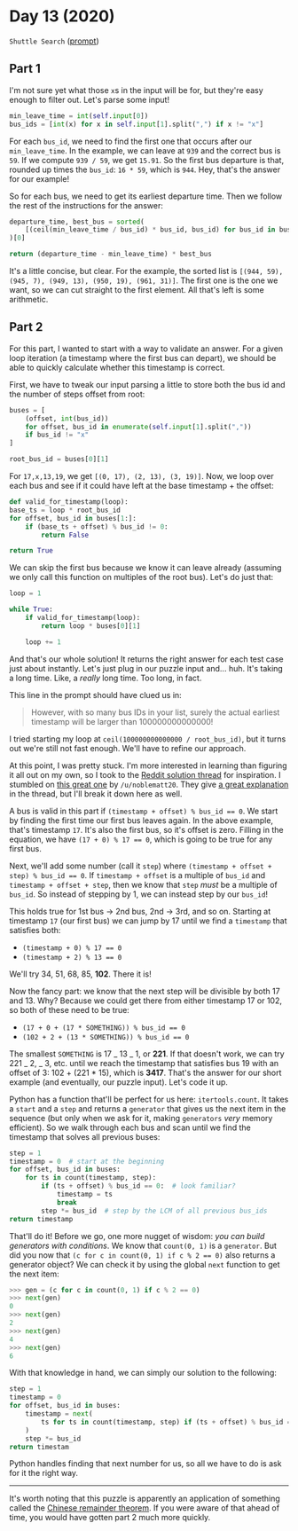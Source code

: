 # Day 13 (2020)

`Shuttle Search` ([prompt](https://adventofcode.com/2020/day/13))

## Part 1

I'm not sure yet what those `x`s in the input will be for, but they're easy enough to filter out. Let's parse some input!

```py
min_leave_time = int(self.input[0])
bus_ids = [int(x) for x in self.input[1].split(",") if x != "x"]
```

For each `bus_id`, we need to find the first one that occurs after our `min_leave_time`. In the example, we can leave at `939` and the correct bus is `59`. If we compute `939 / 59`, we get `15.91`. So the first bus departure is that, rounded up times the `bus_id`: `16 * 59`, which is `944`. Hey, that's the answer for our example!

So for each bus, we need to get its earliest departure time. Then we follow the rest of the instructions for the answer:

```py
departure_time, best_bus = sorted(
    [(ceil(min_leave_time / bus_id) * bus_id, bus_id) for bus_id in bus_ids]
)[0]

return (departure_time - min_leave_time) * best_bus
```

It's a little concise, but clear. For the example, the sorted list is `[(944, 59), (945, 7), (949, 13), (950, 19), (961, 31)]`. The first one is the one we want, so we can cut straight to the first element. All that's left is some arithmetic.

## Part 2

For this part, I wanted to start with a way to validate an answer. For a given loop iteration (a timestamp where the first bus can depart), we should be able to quickly calculate whether this timestamp is correct.

First, we have to tweak our input parsing a little to store both the bus id and the number of steps offset from root:

```py
buses = [
    (offset, int(bus_id))
    for offset, bus_id in enumerate(self.input[1].split(","))
    if bus_id != "x"
]

root_bus_id = buses[0][1]
```

For `17,x,13,19`, we get `[(0, 17), (2, 13), (3, 19)]`. Now, we loop over each bus and see if it could have left at the base timestamp + the offset:

```py
def valid_for_timestamp(loop):
base_ts = loop * root_bus_id
for offset, bus_id in buses[1:]:
    if (base_ts + offset) % bus_id != 0:
        return False

return True
```

We can skip the first bus because we know it can leave already (assuming we only call this function on multiples of the root bus). Let's do just that:

```py
loop = 1

while True:
    if valid_for_timestamp(loop):
        return loop * buses[0][1]

    loop += 1
```

And that's our whole solution! It returns the right answer for each test case just about instantly. Let's just plug in our puzzle input and... huh. It's taking a long time. Like, a _really_ long time. Too long, in fact.

This line in the prompt should have clued us in:

> However, with so many bus IDs in your list, surely the actual earliest timestamp will be larger than 100000000000000!

I tried starting my loop at `ceil(100000000000000 / root_bus_id)`, but it turns out we're still not fast enough. We'll have to refine our approach.

At this point, I was pretty stuck. I'm more interested in learning than figuring it all out on my own, so I took to the [Reddit solution thread](https://www.reddit.com/r/adventofcode/comments/kc4njx/2020_day_13_solutions/) for inspiration. I stumbled on [this great one](https://www.reddit.com/r/adventofcode/comments/kc4njx/2020_day_13_solutions/gfncyoc/) by `/u/noblematt20`. They give [a great explanation](https://www.reddit.com/r/adventofcode/comments/kc4njx/2020_day_13_solutions/gfsc2gg/) in the thread, but I'll break it down here as well.

A bus is valid in this part if `(timestamp + offset) % bus_id == 0`. We start by finding the first time our first bus leaves again. In the above example, that's timestamp `17`. It's also the first bus, so it's offset is zero. Filling in the equation, we have `(17 + 0) % 17 == 0`, which is going to be true for any first bus.

Next, we'll add some number (call it `step`) where `(timestamp + offset + step) % bus_id == 0`. If `timestamp + offset` is a multiple of `bus_id` and `timestamp + offset + step`, then we know that `step` _must_ be a multiple of `bus_id`. So instead of stepping by 1, we can instead step by our `bus_id`!

This holds true for 1st bus -> 2nd bus, 2nd -> 3rd, and so on. Starting at timestamp `17` (our first bus) we can jump by 17 until we find a `timestamp` that satisfies both:

- `(timestamp + 0) % 17 == 0`
- `(timestamp + 2) % 13 == 0`

We'll try 34, 51, 68, 85, **102**. There it is!

Now the fancy part: we know that the next step will be divisible by both 17 and 13. Why? Because we could get there from either timestamp 17 or 102, so both of these need to be true:

- `(17 + 0 + (17 * SOMETHING)) % bus_id == 0`
- `(102 + 2 + (13 * SOMETHING)) % bus_id == 0`

The smallest `SOMETHING` is 17 _ 13 _ 1, or **221**. If that doesn't work, we can try 221 _ 2, _ 3, etc. until we reach the timestamp that satisfies bus 19 with an offset of 3: 102 + (221 \* 15), which is **3417**. That's the answer for our short example (and eventually, our puzzle input). Let's code it up.

Python has a function that'll be perfect for us here: `itertools.count`. It takes a `start` and a `step` and returns a `generator` that gives us the next item in the sequence (but only when we ask for it, making `generators` _very_ memory efficient). So we walk through each bus and scan until we find the timestamp that solves all previous buses:

```py
step = 1
timestamp = 0  # start at the beginning
for offset, bus_id in buses:
    for ts in count(timestamp, step):
        if (ts + offset) % bus_id == 0:  # look familiar?
            timestamp = ts
            break
        step *= bus_id  # step by the LCM of all previous bus_ids
return timestamp
```

That'll do it! Before we go, one more nugget of wisdom: _you can build generators with conditions_. We know that `count(0, 1)` is a `generator`. But did you now that `(c for c in count(0, 1) if c % 2 == 0)` also returns a generator object? We can check it by using the global `next` function to get the next item:

```py
>>> gen = (c for c in count(0, 1) if c % 2 == 0)
>>> next(gen)
0
>>> next(gen)
2
>>> next(gen)
4
>>> next(gen)
6
```

With that knowledge in hand, we can simply our solution to the following:

```py
step = 1
timestamp = 0
for offset, bus_id in buses:
    timestamp = next(
        ts for ts in count(timestamp, step) if (ts + offset) % bus_id == 0
    )
    step *= bus_id
return timestam
```

Python handles finding that next number for us, so all we have to do is ask for it the right way.

---

It's worth noting that this puzzle is apparently an application of something called the [Chinese remainder theorem](https://en.wikipedia.org/wiki/Chinese_remainder_theorem). If you were aware of that ahead of time, you would have gotten part 2 much more quickly.
